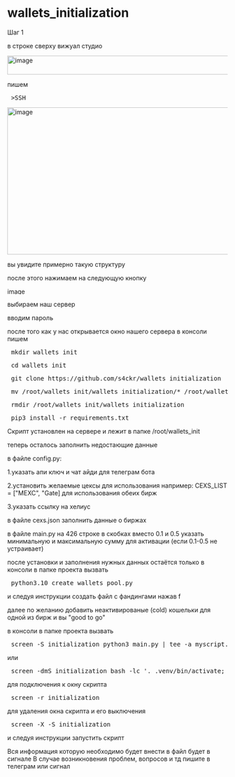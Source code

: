 # wallets_initialization

Шаг 1

в строке сверху вижуал студио 

<img width="1103" height="43" alt="image" src="https://github.com/user-attachments/assets/7a1f3548-cb5a-4737-8db0-2f205207f9e0" />

пишем 

<pre> >SSH </pre>

<img width="594" height="336" alt="image" src="https://github.com/user-attachments/assets/bd418c4f-b680-47da-a047-286deb508dfd" />

вы увидите примерно такую структуру

после этого нажимаем на следующую кнопку

<img width="196" height="15" alt="image" src="https://github.com/user-attachments/assets/8ebfeee4-c705-4801-a9af-597876507802" />

выбираем наш сервер

вводим пароль 

после того как у нас открывается окно нашего сервера в консоли пишем

<pre> mkdir wallets_init </pre>
<pre> cd wallets_init </pre>
<pre> git clone https://github.com/s4ckr/wallets_initialization</pre>
<pre> mv /root/wallets_init/wallets_initialization/* /root/wallets_init </pre>
<pre> rmdir /root/wallets_init/wallets_initialization </pre>
<pre> pip3 install -r requirements.txt </pre>

Скрипт установлен на сервере и лежит в папке /root/wallets_init

теперь осталось заполнить недостающие данные

в файле config.py:

1.указать апи ключ и чат айди для телеграм бота 

2.установить желаемые цексы для использования например: CEXS_LIST = ["MEXC", "Gate] для использования обеих бирж

3.указать ссылку на хелиус

в файле cexs.json заполнить данные о биржах

в файле main.py на 426 строке в скобках вместо 0.1 и 0.5 указать минимальную и максимальную сумму для активации (если 0.1-0.5 не устраивает)

после установки и заполнения нужных данных остаётся только в консоли в папке проекта вызвать

<pre> python3.10 create_wallets_pool.py </pre>

и следуя инструкции создать файл с фандингами нажав f 

далее по желанию добавить неактивированые (cold) кошельки для одной из бирж и вы "good to go"

в консоли в папке проекта вызвать 

<pre> screen -S initialization python3 main.py | tee -a myscript.log </pre>
или 

<pre> screen -dmS initialization bash -lc '. .venv/bin/activate; python3 main_02.py |& tee -a myscript.log' </pre>

для подключения к окну скрипта 

<pre> screen -r initialization </pre>

для удаления окна скрипта и его выключения 
<pre> screen -X -S initialization </pre>

и следуя инструкции запустить скрипт

Вся информация которую необходимо будет внести в файл будет в сигнале
В случае возникновения проблем, вопросов и тд пишите в телеграм или сигнал
